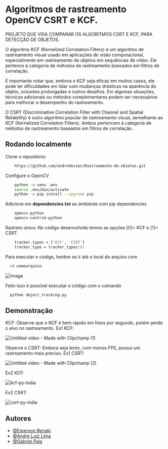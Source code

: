 
# Algoritmos de rastreamento OpenCV CSRT e KCF.

PROJETO QUE VISA COMPARAR OS ALGORITMOS CSRT E KCF, PARA DETECÇÃO DE OBJETOS.

O algoritmo KCF (Kernelized Correlation Filters) é um algoritmo de rastreamento visual usado em aplicações de visão computacional, especialmente em rastreamento de objetos em sequências de vídeo. Ele pertence à categoria de métodos de rastreamento baseados em filtros de correlação.

É importante notar que, embora o KCF seja eficaz em muitos casos, ele pode ter dificuldades em lidar com mudanças drásticas na aparência do objeto, oclusões prolongadas e outros desafios. Em algumas situações, técnicas adicionais ou métodos complementares podem ser necessários para melhorar o desempenho do rastreamento.


O CSRT (Discriminative Correlation Filter with Channel and Spatial Reliability) é outro algoritmo popular de rastreamento visual, semelhante ao KCF (Kernelized Correlation Filters). Ambos pertencem à categoria de métodos de rastreamento baseados em filtros de correlação. 




## Rodando localmente


Clone o repositório:
```bash
    https://github.com/andredevsec/Rastreamento-de-objetos.git
```

Configure o OpenCV

```bash
    python -m venv .env
    source .env/bin/activate
    python -m pip install --upgrade pip
```

Adicione em **dependencies.txt** ao ambiente com pip dependencies

```bash
    opencv-python
    opencv-contrib-python
```

Rastreio único: No código desenvolvido temos as opções [0]= KCF e [1]= CSRT

```bash
    tracker_types = ['KCF', 'CSRT']
    tracker_type = tracker_types[0]
```

Para executar o código, lembre se ir até o local do arquivo com 

```bash
  cd nomearquivo
```

![image](https://github.com/andredevsec/Rastreamento-de-objetos/assets/62612604/82759b83-230f-496c-abb7-e01ed7dd58b7)

Feito isso é possível executar o código com o comando  

```bash
  python object_tracking.py
```


## Demonstração


KCF:
Observe que o KCF é bem rápido em fotos por segundo, porém perde o alvo no rastreamento.
Ex1 KCF:

![Untitled video - Made with Clipchamp (1)](https://github.com/andredevsec/Rastreamento-de-objetos/assets/62612604/dac40f00-8a5b-49f0-953c-981b73f383f4)

Observe o CSRT: Embora seja lento, com menos FPS, possui um rastreamento mais preciso.
Ex1 CSRT:

![Untitled video - Made with Clipchamp (2)](https://github.com/andredevsec/Rastreamento-de-objetos/assets/62612604/71c3c504-859d-467e-8061-e13c78df7312)

Ex2 KCF:

![kcf-py-india](https://github.com/andredevsec/Rastreamento-de-objetos/assets/62612604/dc7957a5-75d9-488f-b16d-e4b66f5c88e6)

Ex2 CSRT:

![csrt-py-india](https://github.com/andredevsec/Rastreamento-de-objetos/assets/62612604/a03fb3c9-48f0-477a-92dc-db1c81f912a7)


## Autores

- [@Emerson Renaki](https://www.github.com/Renaky)
- [@Andre Luiz Lima](https://github.com/andredevsec)
- [@Gabriel Pala](https://github.com/gabriellpala)

